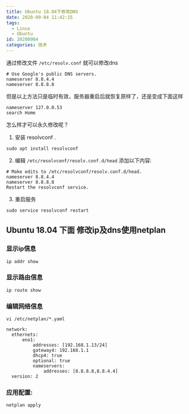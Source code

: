 ```yaml
---
title: Ubuntu 18.04下修改DNS
date: 2020-09-04 11:42:15
tags: 
  - Linux
  - Ubuntu
id: 20200904
categories: 技术
---
```


通过修改文件 `/etc/resolv.conf` 就可以修改dns

```
# Use Google's public DNS servers.
nameserver 8.8.4.4
nameserver 8.8.8.8
```

但是以上方法只是临时有效，服务器重启后就恢复原样了，还是变成下面这样

```
nameserver 127.0.0.53
search Home
```

怎么样才可以永久修改呢？

1. 安装 resolvconf .

`sudo apt install resolvconf`

2. 编辑 `/etc/resolvconf/resolv.conf.d/head` 添加以下内容:

```
# Make edits to /etc/resolvconf/resolv.conf.d/head.
nameserver 8.8.4.4
nameserver 8.8.8.8
Restart the resolvconf service.
```

3. 重启服务

`sudo service resolvconf restart`



## Ubuntu 18.04 下面 修改ip及dns使用netplan

### 显示ip信息

`ip addr show`

### 显示路由信息

`ip route show`

### 编辑网络信息

`vi /etc/netplan/*.yaml`

```
network:
  ethernets:
      eno1:
          addresses: [192.168.1.13/24]
          gateway4: 192.168.1.1
          dhcp4: true
          optional: true
          nameservers:
              addresses: [8.8.8.8,8.8.4.4]
  version: 2
```

### 应用配置:

`netplan apply`